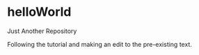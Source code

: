 # helloWorld
Just Another Repository

Following the tutorial and making an edit to the pre-existing text.
